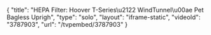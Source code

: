 {
    "title": "HEPA Filter: Hoover T-Series\u2122 WindTunnel\u00ae Pet Bagless Uprigh",
    "type": "solo",
    "layout": "iframe-static",
    "videoId": "3787903",
    "url": "\/tvpembed\/3787903"
}